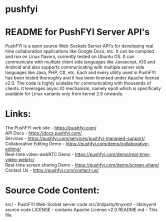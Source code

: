 # pushfyi
README for PushFYI Server API's
===============================

PushFYI is a open source Web-Sockets Server API's for developing real time collaboration applications like Google Docs, etc.
It can be compiled and run on Linux flavors, currently tested on Ubuntu OS. It can communicate with multiple client side languages like Javascript, iOS and Android and also supports communicating with multiple server side languages like Java, PHP, C#, etc.
Each and every utility used in PushFYI has been tested thoroughly and it has been licensed under Apache license v2.0. 
The code is highly scalable for communicating with thousands of clients. It leverages async IO mechanism, namely epoll which is specifically available for Linux variants only from kernel 2.6 onwards.

Links:
======

The PushFYI web site		- https://pushfyi.com/ <br>
API Docs			- https://docs.pushfyi.com/<br>
Services			- https://pushfyi.com/services/pushfyi-managed-support/<br>
Collaborative Editing Demo	- https://pushfyi.com/demo/collaborative-editing/<br>
Real-time video-webRTC Demo	- https://pushfyi.com/demo/real-time-video-webrtc/<br>
Real-time screen sharing Demo	- https://pushfyi.com/demo/screen-share/<br>
Contact Us			- https://pushfyi.com/contact-us/

Source Code Content:
====================

src/ 				- PushFYI Web-Socket server code
src/3rdparty/tinyxml/		- libtinyxml source code
LICENSE				- contains Apache License v2.0
README.md			- This file
